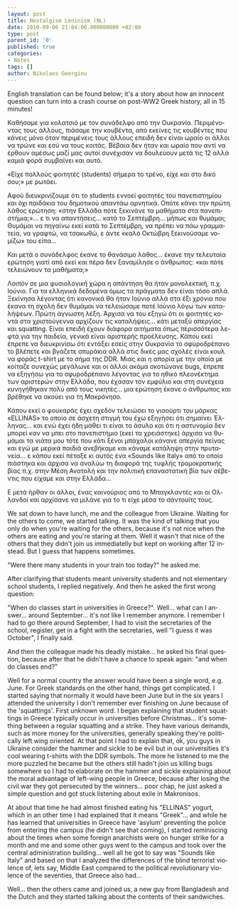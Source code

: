 ```yaml
---
layout: post
title: Nostalgism Leninism (NL)
date: 2010-09-06 21:04:00.000000000 +02:00
type: post
parent_id: '0'
published: true
categories:
- Notes
tags: []
author: Nikolaos Georgiou
---
```

<div class="lang">

English translation can be found below; it's a story about how an innocent question can turn into a crash course on post-WW2 Greek history, all in 15 minutes!
</div>
<div lang="el">

Καθήσαμε για κολατσιό με τον συνάδελφο από την Ουκρανία. Περιμένοντας τους άλλους, πιάσαμε την κουβέντα, από εκείνες τις κουβέντες που κάνεις μόνο όταν περιμένεις τους άλλους επειδή δεν είναι ωραίο οι άλλοι να τρώνε και εσύ να τους κοιτάς. Βέβαια δεν ήταν και ωραίο που αντί να έρθουν αμέσως μαζί μας αυτοί συνέχισαν να δουλεύουν μετά τις 12 αλλά καμιά φορά συμβαίνει και αυτό.

«Είχε πολλούς φοιτητές (students) σήμερα το τρένο, είχε και στο δικό σου;» με ρωτάει.

Αφού διευκρινίζουμε ότι το students εννοεί φοιτητές του πανεπιστημίου και όχι παιδάκια του δημοτικού απαντάω αρνητικά. Οπότε κάνει την πρώτη λάθος ερώτηση:
«στην Ελλάδα πότε ξεκινάνε τα μαθήματα στα πανεπιστήμια;»... ε τι να απαντήσεις... κατά το Σεπτέμβρη... μήπως και θυμάμαι; Θυμάμαι να πηγαίνω εκεί κατά το Σεπτέμβρη, να πρέπει να πάω γραμματεία, να γραφτώ, να τσακωθώ, ε άντε «καλό Οκτώβρη ξεκινούσαμε νομίζω» του είπα...

Και μετά ο συνάδελφος έκανε το θανάσιμο λάθος... έκανε την τελευταία ερώτηση γιατί από εκεί και πέρα δεν ξαναμίλησε ο άνθρωπος: «και πότε τελειώνουν τα μαθήματα;»

Λοιπόν σε μια φυσιολογική χώρα η απάντηση θα ήταν μονολεκτική, π.χ. Ιούνιο. Για τα ελληνικά δεδομένα όμως τα πράγματα δεν είναι τόσο απλά. Ξεκίνησα λέγοντας ότι κανονικά θα ήταν Ιούνιο αλλά στα έξι χρόνια που έκανα τη σχολή δεν θυμάμαι να τελειώσαμε ποτέ Ιούνιο λόγω των καταλήψεων. Πρώτη άγνωστη λέξη. Άρχισα να του εξηγώ ότι οι φοιτητές κοντά στα χριστούγεννα αρχίζουν τις καταλήψεις... κάτι μεταξύ απεργίας και squatting. Είναι επειδή έχουν διάφορα αιτήματα όπως περισσότερα λεφτά για την παιδεία, γενικά είναι αριστερής προέλευσης. Κάπου εκεί έπρεπε να διευκρινίσω ότι εντάξει εσείς στην Ουκρανία το σφυροδρέπανο το βλέπετε και βγάζετε σπυράκια αλλά στις δικές μας σχολές είναι κουλ να φοράς t-shirt με το σήμα της DDR. Μιας και η απορία με την οποία με κοίταζε συνεχώς μεγάλωνε και οι άλλοι ακόμα σκοτώνανε bugs, έπρεπε να εξηγήσω για το σφυροδρέπανο λέγοντας για το ηθικό πλεονέκτημα των αριστερών στην Ελλάδα, που έχασαν τον εμφύλιο και στη συνέχεια κυνηγήθηκαν πολύ από τους νικητές... μια ερώτηση έκανε ο άνθρωπος και βρέθηκε να ακούει για τη Μακρόνησο.

Κάπου εκεί ο φουκαράς έχει σχεδόν τελειώσει το γιαούρτι του μάρκας «ELLINAS» το οποίο σε άσχετη στιγμή του έχω εξηγήσει ότι σημαίνει Έλληνας... και ενώ έχει ήδη μάθει τι είναι το άσυλο και ότι η αστυνομία δεν μπορεί καν να μπει στο πανεπιστήμιο (εκεί τα χρειάστηκε) άρχισα να θυμάμαι τα νιάτα μου τότε που κάτι ξένοι μπάχαλοι κάνανε απεργία πείνας και εγώ με μερικά παιδιά ανεβήκαμε και κάναμε κατάληψη στην πρυτανεία... ε κάπου εκεί πέταξε κι αυτός ένα «Sounds like Italy» από το οποίο πιάστηκα και άρχισα να αναλύω τη διαφορά της τυφλής τρομοκρατικής βίας π.χ. στην Μέση Ανατολή και την πολιτική επαναστατική βία των σέβεντις που είχαμε και στην Ελλάδα...

Ε μετά ήρθαν οι άλλοι, ένας καινούριος από το Μπαγκλαντές και οι Ολλανδοί και αρχίσανε να μιλάνε για το τι είχε μέσα το σάντουίτς τους.
</div>
<div lang="en">

We sat down to have lunch, me and the colleague from Ukraine. Waiting for the others to come, we started talking. It was the kind of talking that you only do when you're waiting for the others, because it's not nice when the others are eating and you're staring at them. Well it wasn't that nice of the others that they didn't join us immediatelly but kept on working after 12 instead. But I guess that happens sometimes.

"Were there many students in your train too today?" he asked me.

After clarifying that students meant university students and not elementary school students, I replied negatively. And then he asked the first wrong question:

"When do classes start in universities in Greece?". Well... what can I answer... around September... it's not like I remember anymore. I remember I had to go there around September, I had to visit the secretaries of the school, register, get in a fight with the secretaries, well "I guess it was October", I finally said.

And then the colleague made his deadly mistake... he asked his final question, because after that he didn't have a chance to speak again: "and when do classes end?"

Well for a normal country the answer would have been a single word, e.g. June. For Greek standards on the other hand, things get complicated. I started saying that normally it would have been June but in the six years I attended the university I don't remember ever finishing on June because of the 'squattings'. First unknown word. I began explaining that student squattings in Greece typically occur in universities before Christmas... it's something between a regular squatting and a strike. They have various demands, such as more money for the universities, generally speaking they're politically left wing oriented. At that point I had to explain that, ok, you guys in Ukraine consider the hammer and sickle to be evil but in our universities it's cool wearing t-shirts with the DDR symbols. The more he listened to me the more puzzled he became but the others still hadn't join us killing bugs somewhere so I had to elaborate on the hammer and sickle explaining about the moral advantage of left-wing people in Greece, because after losing the civil war they got persecuted by the winners... poor chap, he just asked a simple question and got stuck listening about exile in Makronisos.

At about that time he had almost finished eating his "ELLINAS" yogurt, which in an other time I had explained that it means "Greek"... and while he has learned that universities in Greece have 'asylum' preventing the police from entering the campus (he didn't see that coming), I started reminiscing about the times when some foreign anarchists were on hunger strike for a month and me and some other guys went to the campus and took over the central administration building... well all he got to say was "Sounds like Italy" and based on that I analyzed the differences of the blind terrorist violence of, lets say, Middle East compared to the political revolutionary violence of the seventies, that Greece also had...

Well... then the others came and joined us, a new guy from Bangladesh and the Dutch and they started talking about the contents of their sandwiches.
</div>
